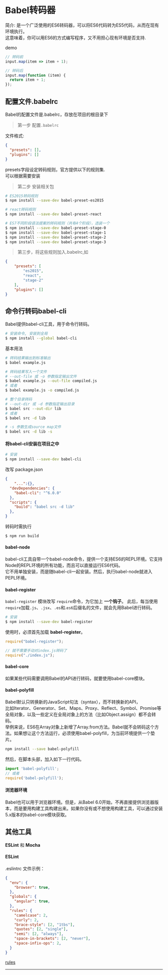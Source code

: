 # Babel转码器

简介: 是一个广泛使用的ES6转码器，可以将ES6代码转为ES5代码，从而在现有环境执行。  
这意味着，你可以用ES6的方式编写程序，又不用担心现有环境是否支持.

demo
```js
// 转码前
input.map(item => item + 1);

// 转码后
input.map(function (item) {
  return item + 1;
});
```

## 配置文件.babelrc

Babel的配置文件是.babelrc，存放在项目的根目录下

> 第一步  配置`.babelrc`

文件格式:
```json
{
  "presets": [],
  "plugins": []
}
```
presets字段设定转码规则，官方提供以下的规则集.  
可以根据需要安装

> 第二步 安装相关包

```bash
# ES2015转码规则
$ npm install --save-dev babel-preset-es2015

# react转码规则
$ npm install --save-dev babel-preset-react

# ES7不同阶段语法提案的转码规则（共有4个阶段），选装一个
$ npm install --save-dev babel-preset-stage-0
$ npm install --save-dev babel-preset-stage-1
$ npm install --save-dev babel-preset-stage-2
$ npm install --save-dev babel-preset-stage-3
```

> 第三步，将这些规则加入.babelrc,如

```json
{
	"presets": [
		"es2015",
		"react",
		"stage-2"
	],
	"plugins": []
}
```


## 命令行转码babel-cli

Babel提供babel-cli工具，用于命令行转码。

```bash
# 安装命令, 安装到全局
$ npm install --global babel-cli
```

基本用法
```bash
# 转码结果输出到标准输出
$ babel example.js

# 转码结果写入一个文件
# --out-file 或 -o 参数指定输出文件
$ babel example.js --out-file compiled.js
# 或者
$ babel example.js -o compiled.js

# 整个目录转码
# --out-dir 或 -d 参数指定输出目录
$ babel src --out-dir lib
# 或者
$ babel src -d lib

# -s 参数生成source map文件
$ babel src -d lib -s
```

#### 将babel-cli安装在项目之中

```bash
# 安装
$ npm install --save-dev babel-cli
```
改写 package.json

```json
{
	"...":{},
  "devDependencies": {
    "babel-cli": "^6.0.0"
  },
  "scripts": {
    "build": "babel src -d lib"
  },
}
```

转码时需执行

```bash
$ npm run build
```

#### babel-node

babel-cli工具自带一个babel-node命令，提供一个支持ES6的REPL环境。它支持Node的REPL环境的所有功能，而且可以直接运行ES6代码。  
它不用单独安装，而是随babel-cli一起安装。然后，执行babel-node就进入PEPL环境。

#### babel-register

`babel-register` 模块改写 `require`命令，为它加上 __一个钩子__。
此后，每当使用 `require`加载`.js`、`.jsx`、`.es`和.`es6`后缀名的文件，就会先用Babel进行转码。

```bash
# 安装
$ npm install --save-dev babel-register
```

使用时，必须首先加载 __babel-register__。

```js
require("babel-register");

// 就不需要手动对index.js转码了
require("./index.js");
```

#### babel-core

如果某些代码需要调用Babel的API进行转码，就要使用babel-core模块。


#### babel-polyfill


Babel默认只转换新的JavaScript句法（syntax），而不转换新的API，  
比如Iterator、Generator、Set、Maps、Proxy、Reflect、Symbol、Promise等全局对象，以及一些定义在全局对象上的方法（比如Object.assign）都不会转码。  
举例来说，ES6在Array对象上新增了Array.from方法。Babel就不会转码这个方法。如果想让这个方法运行，必须使用babel-polyfill，为当前环境提供一个垫片。

```bash
npm install --save babel-polyfill
```

然后，在脚本头部，加入如下一行代码。

```js
import 'babel-polyfill';
// 或者
require('babel-polyfill');
```

#### 浏览器环境

Babel也可以用于浏览器环境。但是，从Babel 6.0开始，不再直接提供浏览器版本，而是要用构建工具构建出来。如果你没有或不想使用构建工具，可以通过安装5.x版本的babel-core模块获取。


## 其他工具

__ESLint__ 和 __Mocha__  


#### ESLint

.eslintrc 文件示例：

```json
{
  "env": {
    "browser": true,
  },
  "globals": {
    "angular": true,
  },
  "rules": {
    "camelcase": 2,
    "curly": 2,
    "brace-style": [2, "1tbs"],
    "quotes": [2, "single"],
    "semi": [2, "always"],
    "space-in-brackets": [2, "never"],
    "space-infix-ops": 2,
  }
}
```

[rules](http://eslint.org/docs/rules/)






- - - -
